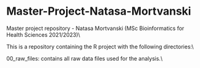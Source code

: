 # Master-Project-Natasa-Mortvanski
Master project repository - Natasa Mortvanski (MSc Bioinformatics for Health Sciences 2021/2023)\

This is a repository containing the R project with the following directories:\

00_raw_files: contains all raw data files used for the analysis.\
